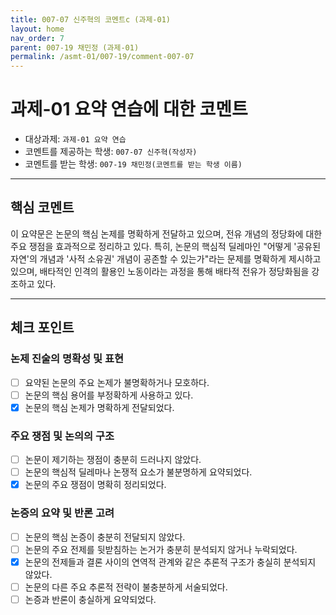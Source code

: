 ```yaml
---
title: 007-07 신주혁의 코멘트c (과제-01) 
layout: home
nav_order: 7
parent: 007-19 채민정 (과제-01)
permalink: /asmt-01/007-19/comment-007-07
---
```


# 과제-01 요약 연습에 대한 코멘트

- 대상과제: `과제-01 요약 연습`
- 코멘트를 제공하는 학생: `007-07 신주혁(작성자)` 
- 코멘트를 받는 학생: `007-19 채민정(코멘트를 받는 학생 이름)` 

---

## 핵심 코멘트

이 요약문은 논문의 핵심 논제를 명확하게 전달하고 있으며, 전유 개념의 정당화에 대한 주요 쟁점을 효과적으로 정리하고 있다. 특히, 논문의 핵심적 딜레마인 "어떻게 '공유된 자연'의 개념과 '사적 소유권' 개념이 공존할 수 있는가"라는 문제를 명확하게 제시하고 있으며, 배타적인 인격의 활용인 노동이라는 과정을 통해 배타적 전유가 정당화됨을 강조하고 있다.

---

## 체크 포인트

### 논제 진술의 명확성 및 표현  
- [ ] 요약된 논문의 주요 논제가 불명확하거나 모호하다.  
- [ ] 논문의 핵심 용어를 부정확하게 사용하고 있다.  
- [x] 논문의 핵심 논제가 명확하게 전달되었다.  

### 주요 쟁점 및 논의의 구조  
- [ ] 논문이 제기하는 쟁점이 충분히 드러나지 않았다.  
- [ ] 논문의 핵심적 딜레마나 논쟁적 요소가 불분명하게 요약되었다.  
- [x] 논문의 주요 쟁점이 명확히 정리되었다.  

### 논증의 요약 및 반론 고려  
- [ ] 논문의 핵심 논증이 충분히 전달되지 않았다.  
- [ ] 논문의 주요 전제를 뒷받침하는 논거가 충분히 분석되지 않거나 누락되었다.  
- [x] 논문의 전제들과 결론 사이의 연역적 관계와 같은 추론적 구조가 충실히 분석되지 않았다.  
- [ ] 논문의 다른 주요 추론적 전략이 불충분하게 서술되었다.
- [ ] 논증과 반론이 충실하게 요약되었다. 
